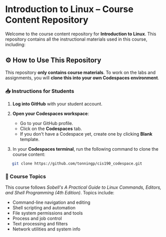 # Introduction to Linux – Course Content Repository

Welcome to the course content repository for **Introduction to Linux**. This repository contains all the instructional materials used in this course, including:

## ⚙️ How to Use This Repository

This repository **only contains course materials**. To work on the labs and assignments, you will 
**clone this into your own Codespaces environment**.

### 📥 Instructions for Students

1. **Log into GitHub** with your student account.

2. **Open your Codespaces workspace**:
    - Go to your GitHub profile.
    - Click on the **Codespaces** tab.
    - If you don't have a Codespace yet, create one by clicking **Blank** template.

3. In your **Codespaces terminal**, run the following command to clone the course content:

```bash
   git clone https://github.com/tonningp/cis190_codespace.git
````

### 📘 Course Topics

This course follows *Sobell's A Practical Guide to Linux Commands, Editors, and Shell Programming (4th Edition)*. Topics include:

* Command-line navigation and editing
* Shell scripting and automation
* File system permissions and tools
* Process and job control
* Text processing and filters
* Network utilities and system info

